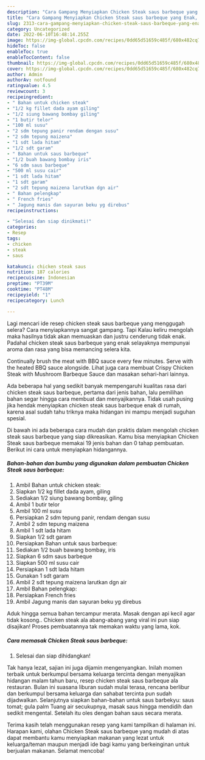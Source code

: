 ```yaml
---
description: "Cara Gampang Menyiapkan Chicken Steak saus barbeque yang Enak, Buat Buka Puasa Bisa Manjain Lidah"
title: "Cara Gampang Menyiapkan Chicken Steak saus barbeque yang Enak, Buat Buka Puasa Bisa Manjain Lidah"
slug: 2313-cara-gampang-menyiapkan-chicken-steak-saus-barbeque-yang-enak-buat-buka-puasa-bisa-manjain-lidah
category: Uncategorized
date: 2022-06-10T16:48:14.255Z
image: https://img-global.cpcdn.com/recipes/0dd65d51659c485f/680x482cq70/chicken-steak-saus-barbeque-foto-resep-utama.jpg
hideToc: false
enableToc: true
enableTocContent: false
thumbnail: https://img-global.cpcdn.com/recipes/0dd65d51659c485f/680x482cq70/chicken-steak-saus-barbeque-foto-resep-utama.jpg
cover: https://img-global.cpcdn.com/recipes/0dd65d51659c485f/680x482cq70/chicken-steak-saus-barbeque-foto-resep-utama.jpg
author: Admin
authorAv: notfound
ratingvalue: 4.5
reviewcount: 3
recipeingredient:
- " Bahan untuk chicken steak"
- "1/2 kg fillet dada ayam giling"
- "1/2 siung bawang bombay giling"
- "1 butir telor"
- "100 ml susu"
- "2 sdm tepung panir rendam dengan susu"
- "2 sdm tepung maizena"
- "1 sdt lada hitam"
- "1/2 sdt garam"
- " Bahan untuk saus barbeque"
- "1/2 buah bawang bombay iris"
- "6 sdm saus barbeque"
- "500 ml susu cair"
- "1 sdt lada hitam"
- "1 sdt garam"
- "2 sdt tepung maizena larutkan dgn air"
- " Bahan pelengkap"
- " French fries"
- " Jagung manis dan sayuran beku yg direbus"
recipeinstructions:

- "Selesai dan siap dinikmati!"
categories:
- Resep
tags:
- chicken
- steak
- saus

katakunci: chicken steak saus 
nutrition: 187 calories
recipecuisine: Indonesian
preptime: "PT39M"
cooktime: "PT48M"
recipeyield: "1"
recipecategory: Lunch

---
```



Lagi mencari ide resep chicken steak saus barbeque yang menggugah selera? Cara menyiapkannya sangat gampang. Tapi Kalau keliru mengolah maka hasilnya tidak akan memuaskan dan justru cenderung tidak enak. Padahal chicken steak saus barbeque yang enak selayaknya mempunyai aroma dan rasa yang bisa memancing selera kita.


Continually brush the meat with BBQ sauce every few minutes. Serve with the heated BBQ sauce alongside. Lihat juga cara membuat Crispy Chicken Steak with Mushroom Barbeque Sauce dan masakan sehari-hari lainnya.

Ada beberapa hal yang sedikit banyak mempengaruhi kualitas rasa dari chicken steak saus barbeque, pertama dari jenis bahan, lalu pemilihan bahan segar hingga cara membuat dan menyajikannya. Tidak usah pusing jika hendak menyiapkan chicken steak saus barbeque enak di rumah, karena asal sudah tahu triknya maka hidangan ini mampu menjadi suguhan spesial.


Di bawah ini ada beberapa cara mudah dan praktis dalam mengolah chicken steak saus barbeque yang siap dikreasikan. Kamu bisa menyiapkan Chicken Steak saus barbeque memakai 19 jenis bahan dan 0 tahap pembuatan. Berikut ini cara untuk menyiapkan hidangannya.

<!--inarticleads1-->

##### Bahan-bahan dan bumbu yang digunakan dalam pembuatan Chicken Steak saus barbeque:

1. Ambil  Bahan untuk chicken steak:
1. Siapkan 1/2 kg fillet dada ayam, giling
1. Sediakan 1/2 siung bawang bombay, giling
1. Ambil 1 butir telor
1. Ambil 100 ml susu
1. Persiapkan 2 sdm tepung panir, rendam dengan susu
1. Ambil 2 sdm tepung maizena
1. Ambil 1 sdt lada hitam
1. Siapkan 1/2 sdt garam
1. Persiapkan  Bahan untuk saus barbeque:
1. Sediakan 1/2 buah bawang bombay, iris
1. Siapkan 6 sdm saus barbeque
1. Siapkan 500 ml susu cair
1. Persiapkan 1 sdt lada hitam
1. Gunakan 1 sdt garam
1. Ambil 2 sdt tepung maizena larutkan dgn air
1. Ambil  Bahan pelengkap:
1. Persiapkan  French fries
1. Ambil  Jagung manis dan sayuran beku yg direbus


Aduk hingga semua bahan tercampur merata. Masak dengan api kecil agar tidak kosong.. Chicken steak ala abang-abang yang viral ini pun siap disajikan! Proses pembuatannya tak memakan waktu yang lama, kok. 

<!--inarticleads2-->

##### Cara memasak Chicken Steak saus barbeque:


1. Selesai dan siap dihidangkan!

Tak hanya lezat, sajian ini juga dijamin mengenyangkan. Inilah momen terbaik untuk berkumpul bersama keluarga tercinta dengan menyajikan hidangan malam tahun baru, resep chicken steak saus barbeque ala restauran. Bulan ini suasana liburan sudah mulai terasa, rencana berlibur dan berkumpul bersama keluarga dan sahabat tercinta pun sudah dijadwalkan. Selanjutnya siapkan bahan-bahan untuk saus barbekyu: saus tomat; gula palm Tuang air secukupnya, masak saus hingga mendidih dan sedikit mengental. Setelah itu oles dengan bahan saus secara merata. 

Terima kasih telah menggunakan resep yang kami tampilkan di halaman ini. Harapan kami, olahan Chicken Steak saus barbeque yang mudah di atas dapat membantu kamu menyiapkan makanan yang lezat untuk keluarga/teman maupun menjadi ide bagi kamu yang berkeinginan untuk berjualan makanan. Selamat mencoba!
